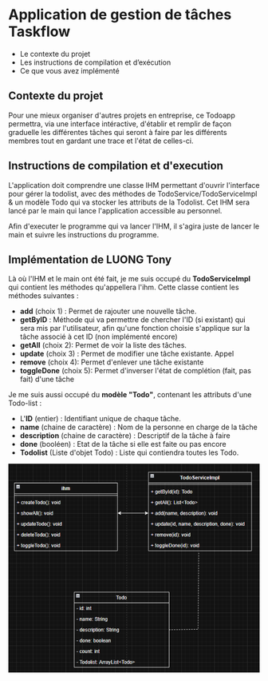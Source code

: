 # Application de gestion de tâches Taskflow
  * Le contexte du projet
  * Les instructions de compilation et d’exécution
  * Ce que vous avez implémenté

## Contexte du projet
Pour une mieux organiser d'autres projets en entreprise, ce Todoapp permettra, via une interface intéractive,
d'établir et remplir de façon graduelle les différentes tâches qui seront à faire par les différents membres tout en
gardant une trace et l'état de celles-ci.

## Instructions de compilation et d'execution
L'application doit comprendre une classe IHM permettant d'ouvrir l'interface pour gérer la todolist, avec des méthodes de
TodoService/TodoServiceImpl & un modèle Todo qui va stocker les attributs de la Todolist. Cet IHM sera lancé par le main
qui lance l'application accessible au personnel.

Afin d'executer le programme qui va lancer l'IHM, il s'agira juste de lancer le main et suivre les instructions du
programme.

## Implémentation de LUONG Tony
Là où l'IHM et le main ont été fait, je me suis occupé du **TodoServiceImpl** qui contient les méthodes qu'appellera l'ihm.
Cette classe contient les méthodes suivantes : 

- **add** (choix 1) : Permet de rajouter une nouvelle tâche.
- **getByID** : Méthode qui va permettre de chercher l'ID (si existant) qui sera mis par l'utilisateur, afin qu'une fonction choisie s'applique sur la tâche associé à cet ID (non implémenté encore)
- **getAll** (choix 2): Permet de voir la liste des tâches.
- **update** (choix 3) : Permet de modifier une tâche existante. Appel
- **remove** (choix 4): Permet d'enlever une tâche existante
- **toggleDone** (choix 5): Permet d'inverser l'état de complétion (fait, pas fait) d'une tâche



Je me suis aussi occupé du **modèle "Todo"**, contenant les attributs d'une Todo-list :
- L'**ID** (entier) : Identifiant unique de chaque tâche.
- **name** (chaine de caractère) : Nom de la personne en charge de la tâche
- **description** (chaine de caractère) : Descriptif de la tâche à faire
- **done** (booléen) : Etat de la tâche si elle est faite ou pas encore
- **Todolist** (Liste d'objet Todo) : Liste qui contiendra toutes les Todo.


![img.png](img.png)